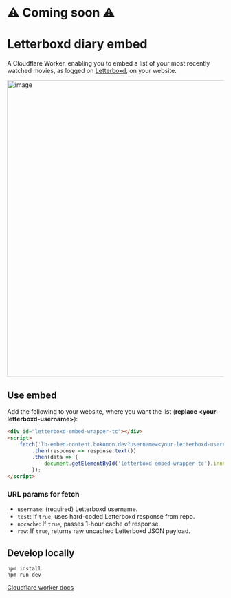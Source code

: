 # ⚠️ Coming soon ⚠️

# Letterboxd diary embed

A Cloudflare Worker, enabling you to embed a list of your most recently watched movies, as logged on [Letterboxd](https://letterboxd.com/), on your website.

<img width="688" alt="image" src="https://github.com/timciep/letterboxd-diary-embed/assets/2245341/d9ad68e2-6fca-469c-875e-878037252fc6">

## Use embed

Add the following to your website, where you want the list (**replace \<your-letterboxd-username\>**):

```html
<div id="letterboxd-embed-wrapper-tc"></div>
<script>
    fetch('lb-embed-content.bokonon.dev?username=<your-letterboxd-username>')
        .then(response => response.text())
        .then(data => {
            document.getElementById('letterboxd-embed-wrapper-tc').innerHTML = data;
        });
</script>
```

### URL params for fetch

* `username`: (required) Letterboxd username.
* `test`: If `true`, uses hard-coded Letterboxd response from repo.
* `nocache`: If `true`, passes 1-hour cache of response.
* `raw`: If `true`, returns raw uncached Letterboxd JSON payload.

## Develop locally

```
npm install
npm run dev
```

[Cloudflare worker docs](https://developers.cloudflare.com/workers/)
